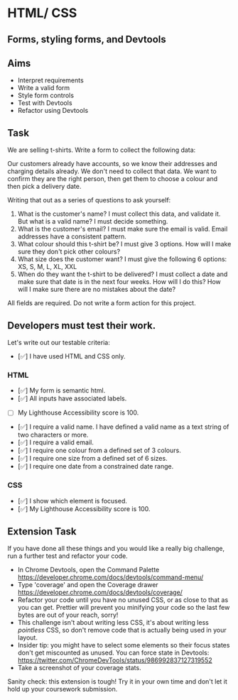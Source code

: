 # HTML/ CSS

## Forms, styling forms, and Devtools

## Aims

- Interpret requirements
- Write a valid form
- Style form controls
- Test with Devtools
- Refactor using Devtools

## Task

We are selling t-shirts. Write a form to collect the following data:

Our customers already have accounts, so we know their addresses and charging details already. We don't need to collect that data. We want to confirm they are the right person, then get them to choose a colour and then pick a delivery date.

Writing that out as a series of questions to ask yourself:

1. What is the customer's name? I must collect this data, and validate it. But what is a valid name? I must decide something.
2. What is the customer's email? I must make sure the email is valid. Email addresses have a consistent pattern.
3. What colour should this t-shirt be? I must give 3 options. How will I make sure they don't pick other colours?
4. What size does the customer want? I must give the following 6 options: XS, S, M, L, XL, XXL
5. When do they want the t-shirt to be delivered? I must collect a date and make sure that date is in the next four weeks. How will I do this? How will I make sure there are no mistakes about the date?

All fields are required.
Do not write a form action for this project.

## Developers must test their work.

Let's write out our testable criteria:

- [✅] I have used HTML and CSS only.

### HTML

- [✅] My form is semantic html.
- [✅] All inputs have associated labels.
- [ ] My Lighthouse Accessibility score is 100.
- [✅] I require a valid name. I have defined a valid name as a text string of two characters or more.
- [✅] I require a valid email.
- [✅] I require one colour from a defined set of 3 colours.
- [✅] I require one size from a defined set of 6 sizes.
- [✅] I require one date from a constrained date range.

### CSS

- [✅] I show which element is focused.
- [✅] My Lighthouse Accessibility score is 100.

## Extension Task

If you have done all these things and you would like a really big challenge, run a further test and refactor your code.

- In Chrome Devtools, open the Command Palette
  https://developer.chrome.com/docs/devtools/command-menu/
- Type 'coverage' and open the Coverage drawer
  https://developer.chrome.com/docs/devtools/coverage/
- Refactor your code until you have no unused CSS, or as close to that as you can get. Prettier will prevent you minifying your code so the last few bytes are out of your reach, sorry!
- This challenge isn't about writing less CSS, it's about writing less _pointless_ CSS, so don't remove code that is actually being used in your layout.
- Insider tip: you might have to select some elements so their focus states don't get miscounted as unused. You can force state in Devtools:
  https://twitter.com/ChromeDevTools/status/986992837127319552
- Take a screenshot of your coverage stats.

Sanity check: this extension is tough! Try it in your own time and don't let it hold up your coursework submission.

